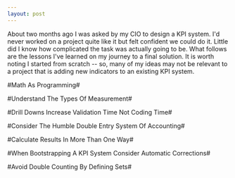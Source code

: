 ```yaml
---
layout: post
---
```

About two months ago I was asked by my CIO to design a KPI system. I'd never worked on a project quite like it but felt confident we could do it. Little did I know how complicated the task was actually going to be. What follows are the lessons I've learned on my journey to a final solution. It is worth noting I started from scratch -- so, many of my ideas may not be relevant to a project that is adding new indicators to an existing KPI system.

#Math As Programming#

#Understand The Types Of Measurement#

#Drill Downs Increase Validation Time Not Coding Time#

#Consider The Humble Double Entry System Of Accounting#

#Calculate Results In More Than One Way#

#When Bootstrapping A KPI System Consider Automatic Corrections#

#Avoid Double Counting By Defining Sets#
